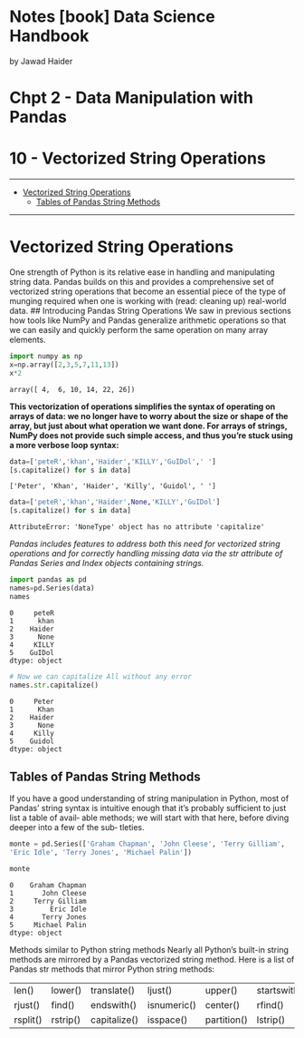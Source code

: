 Notes [book] Data Science Handbook
================
by Jawad Haider
# **Chpt 2 - Data Manipulation with Pandas**

# 10 - Vectorized String Operations
------------------------------------------------------------------------

- <a href="#vectorized-string-operations"
  id="toc-vectorized-string-operations">Vectorized String Operations</a>
  - <a href="#tables-of-pandas-string-methods"
    id="toc-tables-of-pandas-string-methods">Tables of Pandas String
    Methods</a>

------------------------------------------------------------------------

# Vectorized String Operations

One strength of Python is its relative ease in handling and manipulating
string data. Pandas builds on this and provides a comprehensive set of
vectorized string operations that become an essential piece of the type
of munging required when one is working with (read: cleaning up)
real-world data. \## Introducing Pandas String Operations We saw in
previous sections how tools like NumPy and Pandas generalize arithmetic
operations so that we can easily and quickly perform the same operation
on many array elements.

``` python
import numpy as np
x=np.array([2,3,5,7,11,13])
x*2
```

    array([ 4,  6, 10, 14, 22, 26])

**This vectorization of operations simplifies the syntax of operating on
arrays of data: we no longer have to worry about the size or shape of
the array, but just about what operation we want done. For arrays of
strings, NumPy does not provide such simple access, and thus you’re
stuck using a more verbose loop syntax:**

``` python
data=['peteR','khan','Haider','KILLY','GuIDol',' ']
[s.capitalize() for s in data]
```

    ['Peter', 'Khan', 'Haider', 'Killy', 'Guidol', ' ']

``` python
data=['peteR','khan','Haider',None,'KILLY','GuIDol']
[s.capitalize() for s in data]
```

    AttributeError: 'NoneType' object has no attribute 'capitalize'

*Pandas includes features to address both this need for vectorized
string operations and for correctly handling missing data via the str
attribute of Pandas Series and Index objects containing strings.*

``` python
import pandas as pd
names=pd.Series(data)
names
```

    0     peteR
    1      khan
    2    Haider
    3      None
    4     KILLY
    5    GuIDol
    dtype: object

``` python
# Now we can capitalize All without any error
names.str.capitalize()
```

    0     Peter
    1      Khan
    2    Haider
    3      None
    4     Killy
    5    Guidol
    dtype: object

## Tables of Pandas String Methods

If you have a good understanding of string manipulation in Python, most
of Pandas’ string syntax is intuitive enough that it’s probably
sufficient to just list a table of avail‐ able methods; we will start
with that here, before diving deeper into a few of the sub‐ tleties.

``` python
monte = pd.Series(['Graham Chapman', 'John Cleese', 'Terry Gilliam',
'Eric Idle', 'Terry Jones', 'Michael Palin'])
```

``` python
monte
```

    0    Graham Chapman
    1       John Cleese
    2     Terry Gilliam
    3         Eric Idle
    4       Terry Jones
    5     Michael Palin
    dtype: object

Methods similar to Python string methods Nearly all Python’s built-in
string methods are mirrored by a Pandas vectorized string method. Here
is a list of Pandas str methods that mirror Python string methods:

|          |          |              |             |             |              |            |                |
|----------|----------|--------------|-------------|-------------|--------------|------------|----------------|
| len()    | lower()  | translate()  | ljust()     | upper()     | startswith() | isupper()  | islower()      |
| rjust()  | find()   | endswith()   | isnumeric() | center()    | rfind()      | isalnum()  |                |
| rsplit() | rstrip() | capitalize() | isspace()   | partition() | lstrip()     | swapcase() | rpartition()\` |
